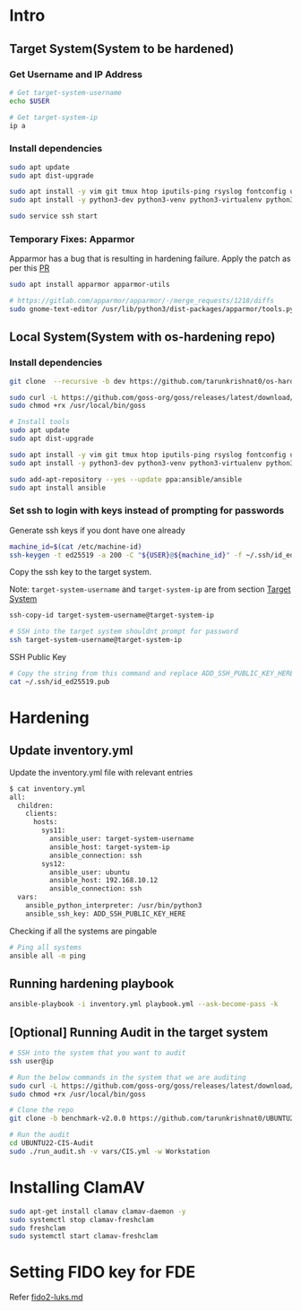 # Intro
## Target System(System to be hardened)
### Get Username and IP Address

```sh
# Get target-system-username
echo $USER

# Get target-system-ip
ip a
```
### Install dependencies
```sh
sudo apt update
sudo apt dist-upgrade

sudo apt install -y vim git tmux htop iputils-ping rsyslog fontconfig unzip curl nano
sudo apt install -y python3-dev python3-venv python3-virtualenv python3-pip libffi-dev gcc libssl-dev git net-tools openssh-server jq python3-pip sqlite-utils

sudo service ssh start
```

### Temporary Fixes: Apparmor
Apparmor has a bug that is resulting in hardening failure. Apply the patch as per this [PR](https://gitlab.com/apparmor/apparmor/-/merge_requests/1218/diffs)
```sh
sudo apt install apparmor apparmor-utils

# https://gitlab.com/apparmor/apparmor/-/merge_requests/1218/diffs
sudo gnome-text-editor /usr/lib/python3/dist-packages/apparmor/tools.py
```

## Local System(System with os-hardening repo)
### Install dependencies
```sh
git clone  --recursive -b dev https://github.com/tarunkrishnat0/os-hardening.git

sudo curl -L https://github.com/goss-org/goss/releases/latest/download/goss-linux-amd64 -o /usr/local/bin/goss
sudo chmod +rx /usr/local/bin/goss

# Install tools
sudo apt update
sudo apt dist-upgrade

sudo apt install -y vim git tmux htop iputils-ping rsyslog fontconfig unzip curl nano
sudo apt install -y python3-dev python3-venv python3-virtualenv python3-pip libffi-dev gcc libssl-dev git net-tools openssh-server jq python3-pip sqlite-utils

sudo add-apt-repository --yes --update ppa:ansible/ansible
sudo apt install ansible
```
### Set ssh to login with keys instead of prompting for passwords

Generate ssh keys if you dont have one already
```sh
machine_id=$(cat /etc/machine-id)
ssh-keygen -t ed25519 -a 200 -C "${USER}@${machine_id}" -f ~/.ssh/id_ed25519
```

Copy the ssh key to the target system.

Note: `target-system-username` and `target-system-ip` are from section [Target System](#get-username-and-ip-address)
```sh
ssh-copy-id target-system-username@target-system-ip

# SSH into the target system shouldnt prompt for password
ssh target-system-username@target-system-ip
```

SSH Public Key
```sh
# Copy the string from this command and replace ADD_SSH_PUBLIC_KEY_HERE in inventory.yml
cat ~/.ssh/id_ed25519.pub
```

# Hardening

## Update inventory.yml
Update the inventory.yml file with relevant entries
```sh
$ cat inventory.yml
all:
  children:
    clients:
      hosts:
        sys11:
          ansible_user: target-system-username
          ansible_host: target-system-ip
          ansible_connection: ssh
        sys12:
          ansible_user: ubuntu
          ansible_host: 192.168.10.12
          ansible_connection: ssh
  vars:
    ansible_python_interpreter: /usr/bin/python3
    ansible_ssh_key: ADD_SSH_PUBLIC_KEY_HERE

```

Checking if all the systems are pingable
```sh
# Ping all systems
ansible all -m ping
```

## Running hardening playbook

```sh
ansible-playbook -i inventory.yml playbook.yml --ask-become-pass -k
```

## [Optional] Running Audit in the target system
```sh
# SSH into the system that you want to audit
ssh user@ip

# Run the below commands in the system that we are auditing
sudo curl -L https://github.com/goss-org/goss/releases/latest/download/goss-linux-amd64 -o /usr/local/bin/goss
sudo chmod +rx /usr/local/bin/goss

# Clone the repo
git clone -b benchmark-v2.0.0 https://github.com/tarunkrishnat0/UBUNTU22-CIS-Audit.git

# Run the audit
cd UBUNTU22-CIS-Audit
sudo ./run_audit.sh -v vars/CIS.yml -w Workstation
```

# Installing ClamAV
```sh
sudo apt-get install clamav clamav-daemon -y
sudo systemctl stop clamav-freshclam
sudo freshclam
sudo systemctl start clamav-freshclam
```

# Setting FIDO key for FDE
Refer [fido2-luks.md](Post-Ubuntu-Install/fido2-luks.md)